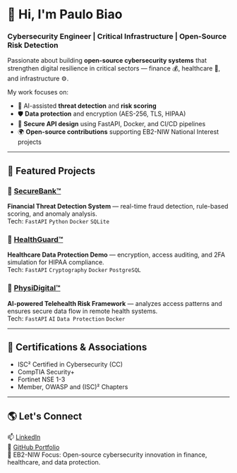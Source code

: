 # 👋 Hi, I'm Paulo Biao  
### Cybersecurity Engineer | Critical Infrastructure | Open-Source Risk Detection

Passionate about building **open-source cybersecurity systems** that strengthen digital resilience in critical sectors — finance 💰, healthcare 🏥, and infrastructure ⚙️.

My work focuses on:
- 🧠 AI-assisted **threat detection** and **risk scoring**
- 🛡️ **Data protection** and encryption (AES-256, TLS, HIPAA)
- 🧩 **Secure API design** using FastAPI, Docker, and CI/CD pipelines
- 🌍 **Open-source contributions** supporting EB2-NIW National Interest projects

---

## 🚀 Featured Projects

### 🏦 [SecureBank™](https://github.com/paulobiao/SecureBank)
**Financial Threat Detection System** — real-time fraud detection, rule-based scoring, and anomaly analysis.  
Tech: `FastAPI` `Python` `Docker` `SQLite`

### 🏥 [HealthGuard™](https://github.com/paulobiao/HealthGuard)
**Healthcare Data Protection Demo** — encryption, access auditing, and 2FA simulation for HIPAA compliance.  
Tech: `FastAPI` `Cryptography` `Docker` `PostgreSQL`

### 🧠 [PhysiDigital™](https://github.com/paulobiao/PhysiDigital)
**AI-powered Telehealth Risk Framework** — analyzes access patterns and ensures secure data flow in remote health systems.  
Tech: `FastAPI` `AI` `Data Protection` `Docker`

---

## 🧾 Certifications & Associations
- ISC² Certified in Cybersecurity (CC)
- CompTIA Security+
- Fortinet NSE 1-3
- Member, OWASP and (ISC)² Chapters

---

## 🌎 Let's Connect
📫 [LinkedIn](https://www.linkedin.com/in/paulobiao)  
💼 [GitHub Portfolio](https://github.com/paulobiao)  
🧩 EB2-NIW Focus: Open-source cybersecurity innovation in finance, healthcare, and data protection.
